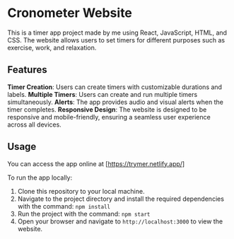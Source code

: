 # Cronometer Website

This is a timer app project made by me using React, JavaScript, HTML, and CSS. The website allows users to set timers for different purposes such as exercise, work, and relaxation.
## Features

**Timer Creation**: Users can create timers with customizable durations and labels.
**Multiple Timers**: Users can create and run multiple timers simultaneously.
**Alerts**: The app provides audio and visual alerts when the timer completes.
**Responsive Design**: The website is designed to be responsive and mobile-friendly, ensuring a seamless user experience across all devices.

## Usage

You can access the app online at [https://trymer.netlify.app/]

To run the app locally:

1. Clone this repository to your local machine.
2. Navigate to the project directory and install the required dependencies with the command: `npm install`
3. Run the project with the command: `npm start`
4. Open your browser and navigate to `http://localhost:3000` to view the website.
